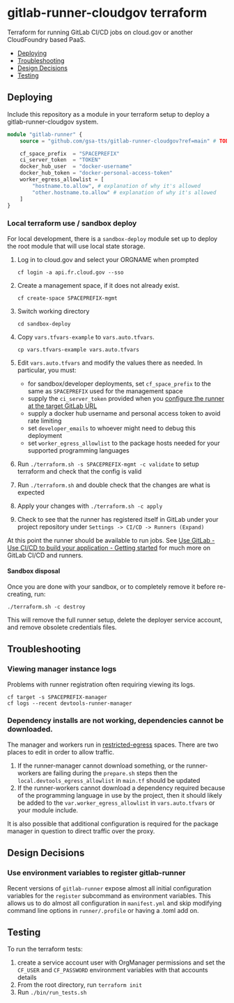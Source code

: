 # gitlab-runner-cloudgov terraform

Terraform for running GitLab CI/CD jobs on cloud.gov or another CloudFoundry based PaaS.

* [Deploying](#deploying)
* [Troubleshooting](#troubleshooting)
* [Design Decisions](#design-decisions)
* [Testing](#testing)

## Deploying

Include this repository as a module in your terraform setup to deploy a gitlab-runner-cloudgov system.

```terraform
module "gitlab-runner" {
    source = "github.com/gsa-tts/gitlab-runner-cloudgov?ref=main" # TODO: releases via tags

    cf_space_prefix  = "SPACEPREFIX"
    ci_server_token  = "TOKEN"
    docker_hub_user  = "docker-username"
    docker_hub_token = "docker-personal-access-token"
    worker_egress_allowlist = [
        "hostname.to.allow", # explanation of why it's allowed
        "other.hostname.to.allow" # explanation of why it's allowed
    ]
}
```

### Local terraform use / sandbox deploy

For local development, there is a `sandbox-deploy` module set up to deploy the root module that will use local state storage.

1. Log in to cloud.gov and select your ORGNAME when prompted
    ```
    cf login -a api.fr.cloud.gov --sso
    ```

1. Create a management space, if it does not already exist.
    ```
    cf create-space SPACEPREFIX-mgmt
    ```

1. Switch working directory
    ```
    cd sandbox-deploy
    ```

1. Copy `vars.tfvars-example` to `vars.auto.tfvars`.
    ```
    cp vars.tfvars-example vars.auto.tfvars
    ```

1. Edit `vars.auto.tfvars` and modify the values there as needed. In particular, you must:
    * for sandbox/developer deployments, set `cf_space_prefix` to the same as `SPACEPREFIX` used for the management space
    * supply the `ci_server_token` provided when you [configure the runner at the target GitLab URL](https://docs.gitlab.com/ee/tutorials/create_register_first_runner/#create-and-register-a-project-runner)
    * supply a docker hub username and personal access token to avoid rate limiting
    * set `developer_emails` to whoever might need to debug this deployment
    * set `worker_egress_allowlist` to the package hosts needed for your supported programming languages

1. Run `./terraform.sh -s SPACEPREFIX-mgmt -c validate` to setup terraform and check that the config is valid

1. Run `./terraform.sh` and double check that the changes are what is expected

1. Apply your changes with `./terraform.sh -c apply`

1. Check to see that the runner has registered itself in GitLab under your project repository under `Settings -> CI/CD -> Runners (Expand)`

At this point the runner should be available to run jobs. See [Use GitLab - Use CI/CD to build your application - Getting started](https://docs.gitlab.com/ee/ci/)
for much more on GitLab CI/CD and runners.

#### Sandbox disposal

Once you are done with your sandbox, or to completely remove it before re-creating, run:

`./terraform.sh -c destroy`

This will remove the full runner setup, delete the deployer service account, and remove obsolete credentials files.

## Troubleshooting

### Viewing manager instance logs

Problems with runner registration often requiring viewing its logs.

~~~
cf target -s SPACEPREFIX-manager
cf logs --recent devtools-runner-manager
~~~

### Dependency installs are not working, dependencies cannot be downloaded.

The manager and workers run in [restricted-egress](https://cloud.gov/docs/management/space-egress/) spaces. There are two places to edit in order to allow traffic.

1. If the runner-manager cannot download something, or the runner-workers are failing during the `prepare.sh` steps then the `local.devtools_egress_allowlist` in `main.tf` should be updated
1. If the runner-workers cannot download a dependency required because of the programming language in use by the project, then it should likely be added to the `var.worker_egress_allowlist` in `vars.auto.tfvars` or your module include.

It is also possible that additional configuration is required for the package manager in question to direct traffic over the proxy.

## Design Decisions

### Use environment variables to register gitlab-runner

Recent versions of `gitlab-runner` expose almost all initial configuration
variables for the `register` subcommand as environment variables. This allows
us to do almost all configuration in `manifest.yml` and skip modifying
command line options in `runner/.profile` or having a .toml add on.

## Testing

To run the terraform tests:

1. create a service account user with OrgManager permissions and set the `CF_USER` and `CF_PASSWORD` environment variables with that accounts details
1. From the root directory, run `terraform init`
1. Run `./bin/run_tests.sh`
